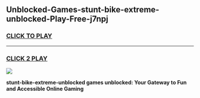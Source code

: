 
## Unblocked-Games-stunt-bike-extreme-unblocked-Play-Free-j7npj
<h3>
<a href="https://premium76.site?title=stunt-bike-extreme-unblocked&ref=10A">CLICK TO PLAY</a></h3>
<hr>

<h3>
<a href="https://premium76.site?title=stunt-bike-extreme-unblocked&ref=10A">CLICK 2 PLAY</a>
  
</h3>

<a href="https://premium76.site?title=stunt-bike-extreme-unblocked&ref=10A"><img src="https://clearcache.store/games.png"></a>


**stunt-bike-extreme-unblocked games unblocked: Your Gateway to Fun and Accessible Online Gaming**
